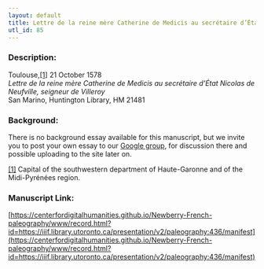 ```yaml
---
layout: default
title: Lettre de la reine mère Catherine de Medicis au secrétaire d’État Nicolas de Neufville, seigneur de Villeroy
utl_id: 85
---
```


### Description:

Toulouse,<a id="_ftnref1">[[1]](#_ftn1)</a> 21 October 1578<br>
_Lettre de la reine mère Catherine de Medicis au secrétaire d’État Nicolas de Neufville, seigneur de Villeroy_<br>
San Marino, Huntington Library, HM 21481

### Background:

There is no background essay available for this manuscript, but we invite you to post your own essay to our [Google group](https://paleography.library.utoronto.ca/content/group-work), for discussion there and possible uploading to the site later on.

<a id="_ftn1">[[1]](#_ftnref1)</a> Capital of the southwestern department of Haute-Garonne and of the Midi-Pyrénées region. 

### Manuscript Link:

[https://centerfordigitalhumanities.github.io/Newberry-French-paleography/www/record.html?id=https://iiif.library.utoronto.ca/presentation/v2/paleography:436/manifest](https://centerfordigitalhumanities.github.io/Newberry-French-paleography/www/record.html?id=https://iiif.library.utoronto.ca/presentation/v2/paleography:436/manifest)
